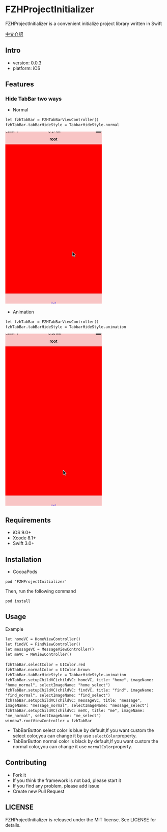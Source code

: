 # FZHProjectInitializer
FZHProjectInitializer is a convenient initialize project library written in Swift

[中文介绍](https://fengzhihao123.github.io/2017/03/01/FZHProjectInitializer%E4%BB%8B%E7%BB%8D/)

## Intro

* version: 0.0.3
* platform: iOS

## Features

### Hide TabBar two ways

* Normal
```
let fzhTabBar = FZHTabBarViewController()
fzhTabBar.tabBarHideStyle = TabbarHideStyle.normal
```
![gif](https://github.com/fengzhihao123/FZHProjectInitializer/blob/master/NoAnimation.gif)

* Animation
```
let fzhTabBar = FZHTabBarViewController()
fzhTabBar.tabBarHideStyle = TabbarHideStyle.animation
```
![gif](https://github.com/fengzhihao123/FZHProjectInitializer/blob/master/Animation.gif)

## Requirements
* iOS 9.0+
* Xcode 8.1+
* Swift 3.0+

## Installation

* CocoaPods

```
pod 'FZHProjectInitializer'
```

Then, run the following command

```
pod install
```

## Usage

Example

```
let homeVC = HomeViewController()
let findVC = FindViewController()
let messageVC = MessageViewController()
let meVC = MeViewController()
        
fzhTabBar.selectColor = UIColor.red
fzhTabBar.normalColor = UIColor.brown
fzhTabBar.tabBarHideStyle = TabbarHideStyle.animation
fzhTabBar.setupChildVC(childVC: homeVC, title: "home", imageName: "home_normal", selectImageName: "home_select")
fzhTabBar.setupChildVC(childVC: findVC, title: "find", imageName: "find_normal", selectImageName: "find_select")
fzhTabBar.setupChildVC(childVC: messageVC, title: "message", imageName: "message_normal", selectImageName: "message_select")
fzhTabBar.setupChildVC(childVC: meVC, title: "me", imageName: "me_normal", selectImageName: "me_select")
window?.rootViewController = fzhTabBar
```

* TabBarButton select color is blue by default,If you want custom the select color,you can change it by use `selectColor`property.
* TabBarButton normal color is black by default,If you want custom the normal color,you can change it use `normalColor`property.

## Contributing
* Fork it
* If you think the framework is not bad, please start it
* If you find any problem, please add issue
* Create new Pull Request

## LICENSE
FZHProjectInitializer is released under the MIT license. See LICENSE for details.
